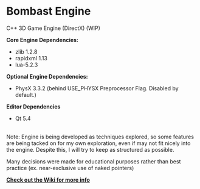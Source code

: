 Bombast Engine
=============

C++ 3D Game Engine (DirectX) (WIP)

<b>Core Engine Dependencies:</b>
* zlib 1.2.8
* rapidxml 1.13
* lua-5.2.3

<b>Optional Engine Dependencies:</b>
* PhysX 3.3.2 (behind USE_PHYSX Preprocessor Flag. Disabled by default.)

<b>Editor Dependencies</b>
* Qt 5.4

<br/>
Note: Engine is being developed as techniques explored, so some features are being tacked on for my own exploration, even if may not fit nicely into the engine. Despite this, I will try to keep as structured as possible. 

Many decisions were made for educational purposes rather than best practice (ex. near-exclusive use of naked pointers)

[<b>Check out the Wiki for more info</b>](https://github.com/jel-massih/BombastEngine/wiki)
